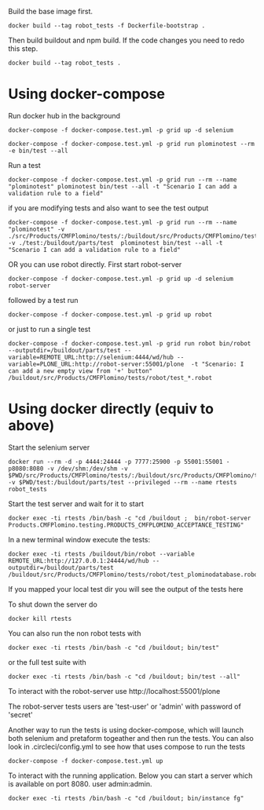 
Build the base image first. 
```
docker build --tag robot_tests -f Dockerfile-bootstrap .
```

Then build buildout and npm build. If the code changes you need to redo this step.

```
docker build --tag robot_tests .
```

# Using docker-compose


Run docker hub in the background


```
docker-compose -f docker-compose.test.yml -p grid up -d selenium
```


```
docker-compose -f docker-compose.test.yml -p grid run plominotest --rm -e bin/test --all
```

Run a test

```
docker-compose -f docker-compose.test.yml -p grid run --rm --name "plominotest" plominotest bin/test --all -t "Scenario I can add a validation rule to a field"
```

if you are modifying tests and also want to see the test output

```
docker-compose -f docker-compose.test.yml -p grid run --rm --name "plominotest" -v ./src/Products/CMFPlomino/tests/:/buildout/src/Products/CMFPlomino/tests -v ./test:/buildout/parts/test  plominotest bin/test --all -t "Scenario I can add a validation rule to a field"
```

OR you can use robot directly. First start robot-server

```
docker-compose -f docker-compose.test.yml -p grid up -d selenium robot-server
```

followed by a test run

```
docker-compose -f docker-compose.test.yml -p grid up robot
```

or just to run a single test

```
docker-compose -f docker-compose.test.yml -p grid run robot bin/robot --outputdir=/buildout/parts/test --variable=REMOTE_URL:http://selenium:4444/wd/hub --variable=PLONE_URL:http://robot-server:55001/plone  -t "Scenario: I can add a new empty view from '+' button" /buildout/src/Products/CMFPlomino/tests/robot/test_*.robot
```



# Using docker directly (equiv to above)


Start the selenium server

```
docker run --rm -d -p 4444:24444 -p 7777:25900 -p 55001:55001 -p8080:8080 -v /dev/shm:/dev/shm -v $PWD/src/Products/CMFPlomino/tests/:/buildout/src/Products/CMFPlomino/tests -v $PWD/test:/buildout/parts/test --privileged --rm --name rtests robot_tests
```

Start the test server and wait for it to start

```
docker exec -ti rtests /bin/bash -c "cd /buildout ;  bin/robot-server Products.CMFPlomino.testing.PRODUCTS_CMFPLOMINO_ACCEPTANCE_TESTING"
```

In a new terminal window execute the tests:

```
docker exec -ti rtests /buildout/bin/robot --variable REMOTE_URL:http://127.0.0.1:24444/wd/hub --outputdir=/buildout/parts/test /buildout/src/Products/CMFPlomino/tests/robot/test_plominodatabase.robot
```

If you mapped your local test dir you will see the output of the tests here


To shut down the server do

```
docker kill rtests
```

You can also run the non robot tests with

```
docker exec -ti rtests /bin/bash -c "cd /buildout; bin/test"
```

or the full test suite with

```
docker exec -ti rtests /bin/bash -c "cd /buildout; bin/test --all"
```

To interact with the robot-server use http://localhost:55001/plone

The robot-server tests users are 'test-user' or 'admin' with password of 'secret'

Another way to run the tests is using docker-compose, which will launch both selenium and pretaform togeather and then run
the tests. You can also look in .circleci/config.yml to see how that uses compose to run the tests

```
docker-compose -f docker-compose.test.yml up
```


To interact with the running application. Below you can start a server which is available on port 8080. user admin:admin.

```
docker exec -ti rtests /bin/bash -c "cd /buildout; bin/instance fg"
```

